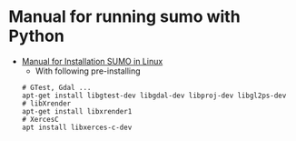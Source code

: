# Manual for running sumo with Python

- [Manual for Installation SUMO in Linux](https://sumo.dlr.de/docs/Installing/Linux_Build.html)
  - With following pre-installing
  ```
  # GTest, Gdal ...
  apt-get install libgtest-dev libgdal-dev libproj-dev libgl2ps-dev
  # libXrender
  apt-get install libxrender1
  # XercesC
  apt install libxerces-c-dev
  ```
